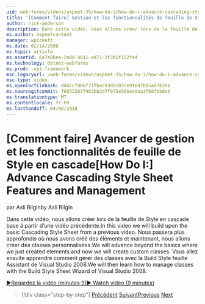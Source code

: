 ```yaml
---
uid: web-forms/videos/aspnet-35/how-do-i/how-do-i-advance-cascading-style-sheet-features-and-management
title: '[Comment faire] Gestion et les fonctionnalités de feuille de Style en cascade d’avance | Documents Microsoft'
author: rick-anderson
description: Dans cette vidéo, nous allons créer lors de la feuille de Style en cascade base à partir d’une vidéo précédente. Nous avancent plus approfondis où nous avons créé les éléments et en cours...
ms.author: aspnetcontent
manager: wpickett
ms.date: 02/14/2008
ms.topic: article
ms.assetid: 6a7e8bea-2a0d-4011-ad71-3f3b5f152fe4
ms.technology: dotnet-webforms
ms.prod: .net-framework
msc.legacyurl: /web-forms/videos/aspnet-35/how-do-i/how-do-i-advance-cascading-style-sheet-features-and-management
msc.type: video
ms.openlocfilehash: dd4ccfd06f71fbec93d0c83ce9f0d7bb5ad7b3da
ms.sourcegitcommit: f8852267f463b62d7f975e56bea9aa3f68fbbdeb
ms.translationtype: MT
ms.contentlocale: fr-FR
ms.lasthandoff: 04/06/2018
---
```

<a name="how-do-i-advance-cascading-style-sheet-features-and-management"></a><span data-ttu-id="64394-104">[Comment faire] Avancer de gestion et les fonctionnalités de feuille de Style en cascade</span><span class="sxs-lookup"><span data-stu-id="64394-104">[How Do I:] Advance Cascading Style Sheet Features and Management</span></span>
====================
<span data-ttu-id="64394-105">par Asli Bilgin</span><span class="sxs-lookup"><span data-stu-id="64394-105">by Asli Bilgin</span></span>

<span data-ttu-id="64394-106">Dans cette vidéo, nous allons créer lors de la feuille de Style en cascade base à partir d’une vidéo précédente.</span><span class="sxs-lookup"><span data-stu-id="64394-106">In this video we will build upon the basic Cascading Style Sheet from a previous video.</span></span> <span data-ttu-id="64394-107">Nous passera plus approfondis où nous avons créé des éléments et maintenant, nous allons créer des classes personnalisées.</span><span class="sxs-lookup"><span data-stu-id="64394-107">We will advance beyond the basics where we just created elements and now we will create custom classes.</span></span> <span data-ttu-id="64394-108">Vous allez ensuite apprendre comment gérer des classes avec la Build Style feuille Assistant de Visual Studio 2008.</span><span class="sxs-lookup"><span data-stu-id="64394-108">We will then learn how to manage classes with the Build Style Sheet Wizard of Visual Studio 2008.</span></span>

[<span data-ttu-id="64394-109">&#9654;Regardez la vidéo (minutes 9)</span><span class="sxs-lookup"><span data-stu-id="64394-109">&#9654; Watch video (9 minutes)</span></span>](https://channel9.msdn.com/Blogs/ASP-NET-Site-Videos/how-do-i-advance-cascading-style-sheet-features-and-management)

> [!div class="step-by-step"]
> <span data-ttu-id="64394-110">[Précédent](how-do-i-adding-elements-to-a-css-file-and-create-new-css-on-the-fly.md)
> [Suivant](how-do-i-converting-a-net-20-windows-forms-application-to-net-35.md)</span><span class="sxs-lookup"><span data-stu-id="64394-110">[Previous](how-do-i-adding-elements-to-a-css-file-and-create-new-css-on-the-fly.md)
[Next](how-do-i-converting-a-net-20-windows-forms-application-to-net-35.md)</span></span>
